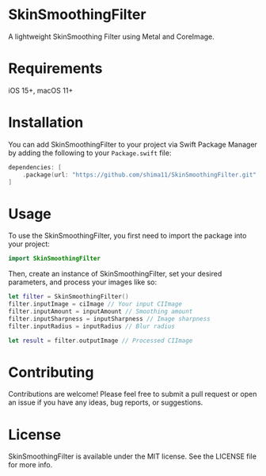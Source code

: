 # SkinSmoothingFilter

A lightweight SkinSmoothing Filter using Metal and CoreImage.


# Requirements

iOS 15+, macOS 11+

# Installation

You can add SkinSmoothingFilter to your project via Swift Package Manager by adding the following to your `Package.swift` file:

```swift
dependencies: [
    .package(url: "https://github.com/shima11/SkinSmoothingFilter.git", .upToNextMajor(from: "1.0.0"))
]
```

# Usage

To use the SkinSmoothingFilter, you first need to import the package into your project:

```swift
import SkinSmoothingFilter
```

Then, create an instance of SkinSmoothingFilter, set your desired parameters, and process your images like so:

```swift
let filter = SkinSmoothingFilter()
filter.inputImage = ciImage // Your input CIImage
filter.inputAmount = inputAmount // Smoothing amount
filter.inputSharpness = inputSharpness // Image sharpness
filter.inputRadius = inputRadius // Blur radius

let result = filter.outputImage // Processed CIImage
```

# Contributing

Contributions are welcome! Please feel free to submit a pull request or open an issue if you have any ideas, bug reports, or suggestions.

# License

SkinSmoothingFilter is available under the MIT license. See the LICENSE file for more info.
